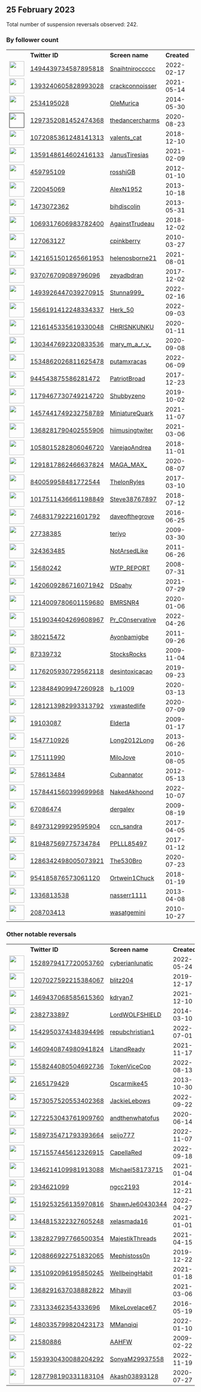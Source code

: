 
## 25 February 2023
Total number of suspension reversals observed: 242.

### By follower count
<table><tr><th></th><th align="left">Twitter ID</th><th align="left">Screen name</th>
<th align="left">Created</th><th align="left">Status</th><th align="left">Suspended</th><th align="left">Followers</th>
<tr><td><a href="https://pbs.twimg.com/profile_images/1627271002144010241/kT2BHNEL_normal.jpg"><img src="https://pbs.twimg.com/profile_images/1627271002144010241/kT2BHNEL_normal.jpg" width="40px" height="40px" align="center"/></a></td><td><a href="https://twitter.com/intent/user?user_id=1494439734587895818">1494439734587895818</a></td><td><a href="https://twitter.com/Snaihtniroccccc">Snaihtniroccccc</a></td><td>2022-02-17</td><td align="center"></td><td>2023-01-21</td><td>261346</td></tr>
<tr><td><a href="https://pbs.twimg.com/profile_images/1629256831695572992/mgRMtM3E_normal.jpg"><img src="https://pbs.twimg.com/profile_images/1629256831695572992/mgRMtM3E_normal.jpg" width="40px" height="40px" align="center"/></a></td><td><a href="https://twitter.com/intent/user?user_id=1393240605828993028">1393240605828993028</a></td><td><a href="https://twitter.com/crackconnoisser">crackconnoisser</a></td><td>2021-05-14</td><td align="center"></td><td>2022-08-21</td><td>82577</td></tr>
<tr><td><a href="https://pbs.twimg.com/profile_images/1629357222059732992/rGs2Bkr2_normal.jpg"><img src="https://pbs.twimg.com/profile_images/1629357222059732992/rGs2Bkr2_normal.jpg" width="40px" height="40px" align="center"/></a></td><td><a href="https://twitter.com/intent/user?user_id=2534195028">2534195028</a></td><td><a href="https://twitter.com/OleMurica">OleMurica</a></td><td>2014-05-30</td><td align="center"></td><td></td><td>41394</td></tr>
<tr><td><a href=""><img src="" width="40px" height="40px" align="center"/></a></td><td><a href="https://twitter.com/intent/user?user_id=1297352081452474368">1297352081452474368</a></td><td><a href="https://twitter.com/thedancercharms">thedancercharms</a></td><td>2020-08-23</td><td align="center"></td><td>2022-07-31</td><td>16275</td></tr>
<tr><td><a href="https://pbs.twimg.com/profile_images/1540722436131278852/ejwmdSnB_normal.jpg"><img src="https://pbs.twimg.com/profile_images/1540722436131278852/ejwmdSnB_normal.jpg" width="40px" height="40px" align="center"/></a></td><td><a href="https://twitter.com/intent/user?user_id=1072085361248141313">1072085361248141313</a></td><td><a href="https://twitter.com/valents_cat">valents_cat</a></td><td>2018-12-10</td><td align="center"></td><td>2023-02-18</td><td>11654</td></tr>
<tr><td><a href="https://pbs.twimg.com/profile_images/1648261950290427904/R7LpnIHl_normal.jpg"><img src="https://pbs.twimg.com/profile_images/1648261950290427904/R7LpnIHl_normal.jpg" width="40px" height="40px" align="center"/></a></td><td><a href="https://twitter.com/intent/user?user_id=1359148614602416133">1359148614602416133</a></td><td><a href="https://twitter.com/JanusTiresias">JanusTiresias</a></td><td>2021-02-09</td><td align="center"></td><td>2022-12-07</td><td>7103</td></tr>
<tr><td><a href="https://pbs.twimg.com/profile_images/493732366632747008/hvQWH1Xa_normal.png"><img src="https://pbs.twimg.com/profile_images/493732366632747008/hvQWH1Xa_normal.png" width="40px" height="40px" align="center"/></a></td><td><a href="https://twitter.com/intent/user?user_id=459795109">459795109</a></td><td><a href="https://twitter.com/rosshiGB">rosshiGB</a></td><td>2012-01-10</td><td align="center"></td><td>2022-05-27</td><td>4024</td></tr>
<tr><td><a href="https://pbs.twimg.com/profile_images/1647225636233129984/19Ky9eKW_normal.jpg"><img src="https://pbs.twimg.com/profile_images/1647225636233129984/19Ky9eKW_normal.jpg" width="40px" height="40px" align="center"/></a></td><td><a href="https://twitter.com/intent/user?user_id=720045069">720045069</a></td><td><a href="https://twitter.com/AlexN1952">AlexN1952</a></td><td>2013-10-18</td><td align="center"></td><td></td><td>3927</td></tr>
<tr><td><a href="https://pbs.twimg.com/profile_images/1627047936327819264/QHeyQ-ud_normal.jpg"><img src="https://pbs.twimg.com/profile_images/1627047936327819264/QHeyQ-ud_normal.jpg" width="40px" height="40px" align="center"/></a></td><td><a href="https://twitter.com/intent/user?user_id=1473072362">1473072362</a></td><td><a href="https://twitter.com/bihdiscolin">bihdiscolin</a></td><td>2013-05-31</td><td align="center"></td><td></td><td>3922</td></tr>
<tr><td><a href="https://pbs.twimg.com/profile_images/1643813898984759299/4CWD2w2W_normal.jpg"><img src="https://pbs.twimg.com/profile_images/1643813898984759299/4CWD2w2W_normal.jpg" width="40px" height="40px" align="center"/></a></td><td><a href="https://twitter.com/intent/user?user_id=1069317606983782400">1069317606983782400</a></td><td><a href="https://twitter.com/AgainstTrudeau">AgainstTrudeau</a></td><td>2018-12-02</td><td align="center"></td><td>2022-11-30</td><td>3783</td></tr>
<tr><td><a href="https://pbs.twimg.com/profile_images/1019300174819033089/yggQwj_7_normal.jpg"><img src="https://pbs.twimg.com/profile_images/1019300174819033089/yggQwj_7_normal.jpg" width="40px" height="40px" align="center"/></a></td><td><a href="https://twitter.com/intent/user?user_id=127063127">127063127</a></td><td><a href="https://twitter.com/cpinkberry">cpinkberry</a></td><td>2010-03-27</td><td align="center"></td><td></td><td>3285</td></tr>
<tr><td><a href="https://pbs.twimg.com/profile_images/1563703305028640768/ZUNH3csJ_normal.jpg"><img src="https://pbs.twimg.com/profile_images/1563703305028640768/ZUNH3csJ_normal.jpg" width="40px" height="40px" align="center"/></a></td><td><a href="https://twitter.com/intent/user?user_id=1421651501265661953">1421651501265661953</a></td><td><a href="https://twitter.com/helenosborne21">helenosborne21</a></td><td>2021-08-01</td><td align="center">🔒</td><td>2023-02-15</td><td>2957</td></tr>
<tr><td><a href="https://pbs.twimg.com/profile_images/1081663653777195008/b-pSiWgE_normal.jpg"><img src="https://pbs.twimg.com/profile_images/1081663653777195008/b-pSiWgE_normal.jpg" width="40px" height="40px" align="center"/></a></td><td><a href="https://twitter.com/intent/user?user_id=937076709089796096">937076709089796096</a></td><td><a href="https://twitter.com/zeyadbdran">zeyadbdran</a></td><td>2017-12-02</td><td align="center"></td><td>2023-02-19</td><td>2774</td></tr>
<tr><td><a href="https://pbs.twimg.com/profile_images/1651017720232648704/nmRRN0lY_normal.jpg"><img src="https://pbs.twimg.com/profile_images/1651017720232648704/nmRRN0lY_normal.jpg" width="40px" height="40px" align="center"/></a></td><td><a href="https://twitter.com/intent/user?user_id=1493926447039270915">1493926447039270915</a></td><td><a href="https://twitter.com/Stunna999_">Stunna999_</a></td><td>2022-02-16</td><td align="center"></td><td>2022-11-28</td><td>2678</td></tr>
<tr><td><a href="https://pbs.twimg.com/profile_images/1603286141368557568/vQr_mcwJ_normal.jpg"><img src="https://pbs.twimg.com/profile_images/1603286141368557568/vQr_mcwJ_normal.jpg" width="40px" height="40px" align="center"/></a></td><td><a href="https://twitter.com/intent/user?user_id=1566191412248334337">1566191412248334337</a></td><td><a href="https://twitter.com/Herk_50">Herk_50</a></td><td>2022-09-03</td><td align="center"></td><td>2022-12-19</td><td>2662</td></tr>
<tr><td><a href="https://pbs.twimg.com/profile_images/1629880111510986752/hmd_7kDT_normal.jpg"><img src="https://pbs.twimg.com/profile_images/1629880111510986752/hmd_7kDT_normal.jpg" width="40px" height="40px" align="center"/></a></td><td><a href="https://twitter.com/intent/user?user_id=1216145335619330048">1216145335619330048</a></td><td><a href="https://twitter.com/CHRlSNKUNKU">CHRlSNKUNKU</a></td><td>2020-01-11</td><td align="center"></td><td>2022-12-30</td><td>2655</td></tr>
<tr><td><a href="https://pbs.twimg.com/profile_images/1303448563276541952/SNLrrmg5_normal.jpg"><img src="https://pbs.twimg.com/profile_images/1303448563276541952/SNLrrmg5_normal.jpg" width="40px" height="40px" align="center"/></a></td><td><a href="https://twitter.com/intent/user?user_id=1303447692320833536">1303447692320833536</a></td><td><a href="https://twitter.com/mary_m_a_r_y_">mary_m_a_r_y_</a></td><td>2020-09-08</td><td align="center">🔒</td><td>2022-04-25</td><td>2631</td></tr>
<tr><td><a href="https://pbs.twimg.com/profile_images/1649526190208692226/FAjOI2ad_normal.jpg"><img src="https://pbs.twimg.com/profile_images/1649526190208692226/FAjOI2ad_normal.jpg" width="40px" height="40px" align="center"/></a></td><td><a href="https://twitter.com/intent/user?user_id=1534862026811625478">1534862026811625478</a></td><td><a href="https://twitter.com/putamxracas">putamxracas</a></td><td>2022-06-09</td><td align="center"></td><td>2022-09-19</td><td>2503</td></tr>
<tr><td><a href="https://pbs.twimg.com/profile_images/1629295084360351747/DZBoAOAe_normal.jpg"><img src="https://pbs.twimg.com/profile_images/1629295084360351747/DZBoAOAe_normal.jpg" width="40px" height="40px" align="center"/></a></td><td><a href="https://twitter.com/intent/user?user_id=944543875586281472">944543875586281472</a></td><td><a href="https://twitter.com/PatriotBroad">PatriotBroad</a></td><td>2017-12-23</td><td align="center"></td><td></td><td>2479</td></tr>
<tr><td><a href="https://pbs.twimg.com/profile_images/1628155656174796803/CnASjOQ2_normal.jpg"><img src="https://pbs.twimg.com/profile_images/1628155656174796803/CnASjOQ2_normal.jpg" width="40px" height="40px" align="center"/></a></td><td><a href="https://twitter.com/intent/user?user_id=1179467730749214720">1179467730749214720</a></td><td><a href="https://twitter.com/Shubbyzeno">Shubbyzeno</a></td><td>2019-10-02</td><td align="center"></td><td>2022-06-10</td><td>2380</td></tr>
<tr><td><a href="https://pbs.twimg.com/profile_images/1565861493299679232/cKHGQVeF_normal.jpg"><img src="https://pbs.twimg.com/profile_images/1565861493299679232/cKHGQVeF_normal.jpg" width="40px" height="40px" align="center"/></a></td><td><a href="https://twitter.com/intent/user?user_id=1457441749232758789">1457441749232758789</a></td><td><a href="https://twitter.com/MiniatureQuark">MiniatureQuark</a></td><td>2021-11-07</td><td align="center"></td><td>2023-02-20</td><td>2304</td></tr>
<tr><td><a href="https://pbs.twimg.com/profile_images/1623045900640690178/CYnHoc0S_normal.jpg"><img src="https://pbs.twimg.com/profile_images/1623045900640690178/CYnHoc0S_normal.jpg" width="40px" height="40px" align="center"/></a></td><td><a href="https://twitter.com/intent/user?user_id=1368281790402555906">1368281790402555906</a></td><td><a href="https://twitter.com/hiimusingtwiter">hiimusingtwiter</a></td><td>2021-03-06</td><td align="center"></td><td>2023-02-17</td><td>2202</td></tr>
<tr><td><a href="https://pbs.twimg.com/profile_images/1352253710869655552/Si_NErwm_normal.jpg"><img src="https://pbs.twimg.com/profile_images/1352253710869655552/Si_NErwm_normal.jpg" width="40px" height="40px" align="center"/></a></td><td><a href="https://twitter.com/intent/user?user_id=1058015282806046720">1058015282806046720</a></td><td><a href="https://twitter.com/VarejaoAndrea">VarejaoAndrea</a></td><td>2018-11-01</td><td align="center"></td><td>2022-11-05</td><td>2191</td></tr>
<tr><td><a href="https://pbs.twimg.com/profile_images/1648699133350522881/KEtnQIb7_normal.jpg"><img src="https://pbs.twimg.com/profile_images/1648699133350522881/KEtnQIb7_normal.jpg" width="40px" height="40px" align="center"/></a></td><td><a href="https://twitter.com/intent/user?user_id=1291817862466637824">1291817862466637824</a></td><td><a href="https://twitter.com/MAGA_MAX_">MAGA_MAX_</a></td><td>2020-08-07</td><td align="center"></td><td>2022-12-27</td><td>1922</td></tr>
<tr><td><a href="https://pbs.twimg.com/profile_images/1303556728550694912/TMhvoj_S_normal.jpg"><img src="https://pbs.twimg.com/profile_images/1303556728550694912/TMhvoj_S_normal.jpg" width="40px" height="40px" align="center"/></a></td><td><a href="https://twitter.com/intent/user?user_id=840059958481772544">840059958481772544</a></td><td><a href="https://twitter.com/ThelonRyles">ThelonRyles</a></td><td>2017-03-10</td><td align="center"></td><td>2023-01-27</td><td>1912</td></tr>
<tr><td><a href="https://pbs.twimg.com/profile_images/1586486564410036224/L7gQW9FH_normal.jpg"><img src="https://pbs.twimg.com/profile_images/1586486564410036224/L7gQW9FH_normal.jpg" width="40px" height="40px" align="center"/></a></td><td><a href="https://twitter.com/intent/user?user_id=1017511436661198849">1017511436661198849</a></td><td><a href="https://twitter.com/Steve38767897">Steve38767897</a></td><td>2018-07-12</td><td align="center"></td><td>2022-11-29</td><td>1829</td></tr>
<tr><td><a href="https://pbs.twimg.com/profile_images/1592610001352364032/Vy4hfh2a_normal.jpg"><img src="https://pbs.twimg.com/profile_images/1592610001352364032/Vy4hfh2a_normal.jpg" width="40px" height="40px" align="center"/></a></td><td><a href="https://twitter.com/intent/user?user_id=746831792221601792">746831792221601792</a></td><td><a href="https://twitter.com/daveofthegrove">daveofthegrove</a></td><td>2016-06-25</td><td align="center"></td><td>2022-12-19</td><td>1721</td></tr>
<tr><td><a href="https://pbs.twimg.com/profile_images/1463411754453454855/FuxW-2QY_normal.jpg"><img src="https://pbs.twimg.com/profile_images/1463411754453454855/FuxW-2QY_normal.jpg" width="40px" height="40px" align="center"/></a></td><td><a href="https://twitter.com/intent/user?user_id=27738385">27738385</a></td><td><a href="https://twitter.com/teriyo">teriyo</a></td><td>2009-03-30</td><td align="center"></td><td>2022-08-09</td><td>1716</td></tr>
<tr><td><a href="https://pbs.twimg.com/profile_images/1651579769417347075/W1iBEDfn_normal.jpg"><img src="https://pbs.twimg.com/profile_images/1651579769417347075/W1iBEDfn_normal.jpg" width="40px" height="40px" align="center"/></a></td><td><a href="https://twitter.com/intent/user?user_id=324363485">324363485</a></td><td><a href="https://twitter.com/NotArsedLike">NotArsedLike</a></td><td>2011-06-26</td><td align="center"></td><td></td><td>1671</td></tr>
<tr><td><a href="https://pbs.twimg.com/profile_images/1042872916147224576/Cyo5XGhl_normal.jpg"><img src="https://pbs.twimg.com/profile_images/1042872916147224576/Cyo5XGhl_normal.jpg" width="40px" height="40px" align="center"/></a></td><td><a href="https://twitter.com/intent/user?user_id=15680242">15680242</a></td><td><a href="https://twitter.com/WTP_REPORT">WTP_REPORT</a></td><td>2008-07-31</td><td align="center"></td><td></td><td>1656</td></tr>
<tr><td><a href="https://pbs.twimg.com/profile_images/1420610056366673923/URU31xY6_normal.jpg"><img src="https://pbs.twimg.com/profile_images/1420610056366673923/URU31xY6_normal.jpg" width="40px" height="40px" align="center"/></a></td><td><a href="https://twitter.com/intent/user?user_id=1420609286716071942">1420609286716071942</a></td><td><a href="https://twitter.com/DSpahy">DSpahy</a></td><td>2021-07-29</td><td align="center"></td><td>2022-10-27</td><td>1496</td></tr>
<tr><td><a href="https://pbs.twimg.com/profile_images/1483985566861561858/pJzKCUUo_normal.jpg"><img src="https://pbs.twimg.com/profile_images/1483985566861561858/pJzKCUUo_normal.jpg" width="40px" height="40px" align="center"/></a></td><td><a href="https://twitter.com/intent/user?user_id=1214009780601159680">1214009780601159680</a></td><td><a href="https://twitter.com/BMRSNR4">BMRSNR4</a></td><td>2020-01-06</td><td align="center"></td><td>2022-05-25</td><td>1476</td></tr>
<tr><td><a href="https://pbs.twimg.com/profile_images/1637526090078990339/TiHbw84h_normal.jpg"><img src="https://pbs.twimg.com/profile_images/1637526090078990339/TiHbw84h_normal.jpg" width="40px" height="40px" align="center"/></a></td><td><a href="https://twitter.com/intent/user?user_id=1519034404269608967">1519034404269608967</a></td><td><a href="https://twitter.com/Pr_C0nservative">Pr_C0nservative</a></td><td>2022-04-26</td><td align="center"></td><td>2022-10-21</td><td>1474</td></tr>
<tr><td><a href="https://pbs.twimg.com/profile_images/1142894454828937222/xF7X-ZAZ_normal.jpg"><img src="https://pbs.twimg.com/profile_images/1142894454828937222/xF7X-ZAZ_normal.jpg" width="40px" height="40px" align="center"/></a></td><td><a href="https://twitter.com/intent/user?user_id=380215472">380215472</a></td><td><a href="https://twitter.com/Ayonbamigbe">Ayonbamigbe</a></td><td>2011-09-26</td><td align="center"></td><td>2022-07-07</td><td>1322</td></tr>
<tr><td><a href="https://pbs.twimg.com/profile_images/1470127375593709570/RROfW73i_normal.jpg"><img src="https://pbs.twimg.com/profile_images/1470127375593709570/RROfW73i_normal.jpg" width="40px" height="40px" align="center"/></a></td><td><a href="https://twitter.com/intent/user?user_id=87339732">87339732</a></td><td><a href="https://twitter.com/StocksRocks">StocksRocks</a></td><td>2009-11-04</td><td align="center"></td><td>2022-10-28</td><td>1308</td></tr>
<tr><td><a href="https://pbs.twimg.com/profile_images/1462880000651235345/P3XhbuKG_normal.jpg"><img src="https://pbs.twimg.com/profile_images/1462880000651235345/P3XhbuKG_normal.jpg" width="40px" height="40px" align="center"/></a></td><td><a href="https://twitter.com/intent/user?user_id=1176205930729562118">1176205930729562118</a></td><td><a href="https://twitter.com/desintoxicacao">desintoxicacao</a></td><td>2019-09-23</td><td align="center"></td><td>2022-11-13</td><td>1297</td></tr>
<tr><td><a href="https://pbs.twimg.com/profile_images/1628777015099760643/-ecvC_x9_normal.jpg"><img src="https://pbs.twimg.com/profile_images/1628777015099760643/-ecvC_x9_normal.jpg" width="40px" height="40px" align="center"/></a></td><td><a href="https://twitter.com/intent/user?user_id=1238484909947260928">1238484909947260928</a></td><td><a href="https://twitter.com/b_r1009">b_r1009</a></td><td>2020-03-13</td><td align="center"></td><td></td><td>1276</td></tr>
<tr><td><a href="https://pbs.twimg.com/profile_images/1647233563820199937/KbZbQzyi_normal.jpg"><img src="https://pbs.twimg.com/profile_images/1647233563820199937/KbZbQzyi_normal.jpg" width="40px" height="40px" align="center"/></a></td><td><a href="https://twitter.com/intent/user?user_id=1281213982993313792">1281213982993313792</a></td><td><a href="https://twitter.com/vswastedlife">vswastedlife</a></td><td>2020-07-09</td><td align="center"></td><td>2022-10-03</td><td>1220</td></tr>
<tr><td><a href="https://pbs.twimg.com/profile_images/1535953902348251137/YksQfEbi_normal.jpg"><img src="https://pbs.twimg.com/profile_images/1535953902348251137/YksQfEbi_normal.jpg" width="40px" height="40px" align="center"/></a></td><td><a href="https://twitter.com/intent/user?user_id=19103087">19103087</a></td><td><a href="https://twitter.com/Elderta">Elderta</a></td><td>2009-01-17</td><td align="center"></td><td>2022-09-01</td><td>1212</td></tr>
<tr><td><a href="https://pbs.twimg.com/profile_images/1462741820002033670/2p_NXovR_normal.jpg"><img src="https://pbs.twimg.com/profile_images/1462741820002033670/2p_NXovR_normal.jpg" width="40px" height="40px" align="center"/></a></td><td><a href="https://twitter.com/intent/user?user_id=1547710926">1547710926</a></td><td><a href="https://twitter.com/Long2012Long">Long2012Long</a></td><td>2013-06-26</td><td align="center"></td><td>2022-07-22</td><td>1196</td></tr>
<tr><td><a href="https://pbs.twimg.com/profile_images/1588949102800371725/fuN8hqm__normal.jpg"><img src="https://pbs.twimg.com/profile_images/1588949102800371725/fuN8hqm__normal.jpg" width="40px" height="40px" align="center"/></a></td><td><a href="https://twitter.com/intent/user?user_id=175111990">175111990</a></td><td><a href="https://twitter.com/MiloJove">MiloJove</a></td><td>2010-08-05</td><td align="center"></td><td>2022-11-24</td><td>1165</td></tr>
<tr><td><a href="https://pbs.twimg.com/profile_images/1643106580404273153/smzvh7ll_normal.jpg"><img src="https://pbs.twimg.com/profile_images/1643106580404273153/smzvh7ll_normal.jpg" width="40px" height="40px" align="center"/></a></td><td><a href="https://twitter.com/intent/user?user_id=578613484">578613484</a></td><td><a href="https://twitter.com/Cubannator">Cubannator</a></td><td>2012-05-13</td><td align="center">🚫</td><td></td><td>1151</td></tr>
<tr><td><a href="https://pbs.twimg.com/profile_images/1617894162535153665/j0aR1rIk_normal.jpg"><img src="https://pbs.twimg.com/profile_images/1617894162535153665/j0aR1rIk_normal.jpg" width="40px" height="40px" align="center"/></a></td><td><a href="https://twitter.com/intent/user?user_id=1578441560399699968">1578441560399699968</a></td><td><a href="https://twitter.com/NakedAkhoond">NakedAkhoond</a></td><td>2022-10-07</td><td align="center"></td><td>2022-12-31</td><td>1148</td></tr>
<tr><td><a href="https://pbs.twimg.com/profile_images/1629815887913009152/VxpqK3_V_normal.jpg"><img src="https://pbs.twimg.com/profile_images/1629815887913009152/VxpqK3_V_normal.jpg" width="40px" height="40px" align="center"/></a></td><td><a href="https://twitter.com/intent/user?user_id=67086474">67086474</a></td><td><a href="https://twitter.com/dergalev">dergalev</a></td><td>2009-08-19</td><td align="center"></td><td></td><td>1082</td></tr>
<tr><td><a href="https://pbs.twimg.com/profile_images/1553182310673022976/T1MXFqkZ_normal.jpg"><img src="https://pbs.twimg.com/profile_images/1553182310673022976/T1MXFqkZ_normal.jpg" width="40px" height="40px" align="center"/></a></td><td><a href="https://twitter.com/intent/user?user_id=849731299929595904">849731299929595904</a></td><td><a href="https://twitter.com/ccn_sandra">ccn_sandra</a></td><td>2017-04-05</td><td align="center"></td><td>2022-11-04</td><td>1063</td></tr>
<tr><td><a href="https://pbs.twimg.com/profile_images/1368157568091054085/iP7iuRfx_normal.jpg"><img src="https://pbs.twimg.com/profile_images/1368157568091054085/iP7iuRfx_normal.jpg" width="40px" height="40px" align="center"/></a></td><td><a href="https://twitter.com/intent/user?user_id=819487569775734784">819487569775734784</a></td><td><a href="https://twitter.com/PPLLL85497">PPLLL85497</a></td><td>2017-01-12</td><td align="center"></td><td></td><td>935</td></tr>
<tr><td><a href="https://pbs.twimg.com/profile_images/1642617850425921536/3OgAAEk9_normal.jpg"><img src="https://pbs.twimg.com/profile_images/1642617850425921536/3OgAAEk9_normal.jpg" width="40px" height="40px" align="center"/></a></td><td><a href="https://twitter.com/intent/user?user_id=1286342498005073921">1286342498005073921</a></td><td><a href="https://twitter.com/The530Bro">The530Bro</a></td><td>2020-07-23</td><td align="center"></td><td>2022-02-14</td><td>847</td></tr>
<tr><td><a href="https://pbs.twimg.com/profile_images/1267592701479960579/jBgZ_bFY_normal.jpg"><img src="https://pbs.twimg.com/profile_images/1267592701479960579/jBgZ_bFY_normal.jpg" width="40px" height="40px" align="center"/></a></td><td><a href="https://twitter.com/intent/user?user_id=954185876573061120">954185876573061120</a></td><td><a href="https://twitter.com/Ortwein1Chuck">Ortwein1Chuck</a></td><td>2018-01-19</td><td align="center"></td><td></td><td>821</td></tr>
<tr><td><a href="https://pbs.twimg.com/profile_images/1309637396036812800/Dmbu-SEs_normal.jpg"><img src="https://pbs.twimg.com/profile_images/1309637396036812800/Dmbu-SEs_normal.jpg" width="40px" height="40px" align="center"/></a></td><td><a href="https://twitter.com/intent/user?user_id=1336813538">1336813538</a></td><td><a href="https://twitter.com/nasserr1111">nasserr1111</a></td><td>2013-04-08</td><td align="center"></td><td></td><td>818</td></tr>
<tr><td><a href="https://pbs.twimg.com/profile_images/1447276794298740745/ufg1QMBy_normal.jpg"><img src="https://pbs.twimg.com/profile_images/1447276794298740745/ufg1QMBy_normal.jpg" width="40px" height="40px" align="center"/></a></td><td><a href="https://twitter.com/intent/user?user_id=208703413">208703413</a></td><td><a href="https://twitter.com/wasatgemini">wasatgemini</a></td><td>2010-10-27</td><td align="center"></td><td>2022-11-04</td><td>817</td></tr>
</table>

### Other notable reversals
<table><tr><th></th><th align="left">Twitter ID</th><th align="left">Screen name</th>
<th align="left">Created</th><th align="left">Status</th><th align="left">Suspended</th><th align="left">Followers</th>
<tr><td><a href="https://pbs.twimg.com/profile_images/1648578004019290112/qcCqm0Wm_normal.jpg"><img src="https://pbs.twimg.com/profile_images/1648578004019290112/qcCqm0Wm_normal.jpg" width="40px" height="40px" align="center"/></a></td><td><a href="https://twitter.com/intent/user?user_id=1528979417720053760">1528979417720053760</a></td><td><a href="https://twitter.com/cyberianlunatic">cyberianlunatic</a></td><td>2022-05-24</td><td align="center"></td><td>2022-12-07</td><td>660</td></tr>
<tr><td><a href="https://pbs.twimg.com/profile_images/1431123480469196801/jN9h64S2_normal.jpg"><img src="https://pbs.twimg.com/profile_images/1431123480469196801/jN9h64S2_normal.jpg" width="40px" height="40px" align="center"/></a></td><td><a href="https://twitter.com/intent/user?user_id=1207027592215384067">1207027592215384067</a></td><td><a href="https://twitter.com/blitz204">blitz204</a></td><td>2019-12-17</td><td align="center"></td><td>2022-11-25</td><td>206</td></tr>
<tr><td><a href="https://pbs.twimg.com/profile_images/1605599700073291778/gTJ9gv_P_normal.jpg"><img src="https://pbs.twimg.com/profile_images/1605599700073291778/gTJ9gv_P_normal.jpg" width="40px" height="40px" align="center"/></a></td><td><a href="https://twitter.com/intent/user?user_id=1469437068585615360">1469437068585615360</a></td><td><a href="https://twitter.com/kdryan7">kdryan7</a></td><td>2021-12-10</td><td align="center"></td><td>2023-01-03</td><td>204</td></tr>
<tr><td><a href="https://pbs.twimg.com/profile_images/1345079526653452288/rW5O3d9L_normal.jpg"><img src="https://pbs.twimg.com/profile_images/1345079526653452288/rW5O3d9L_normal.jpg" width="40px" height="40px" align="center"/></a></td><td><a href="https://twitter.com/intent/user?user_id=2382733897">2382733897</a></td><td><a href="https://twitter.com/LordWOLFSHIELD">LordWOLFSHIELD</a></td><td>2014-03-10</td><td align="center"></td><td>2022-11-07</td><td>491</td></tr>
<tr><td><a href="https://pbs.twimg.com/profile_images/1634336198398230528/K2pV0blC_normal.jpg"><img src="https://pbs.twimg.com/profile_images/1634336198398230528/K2pV0blC_normal.jpg" width="40px" height="40px" align="center"/></a></td><td><a href="https://twitter.com/intent/user?user_id=1542950374348394496">1542950374348394496</a></td><td><a href="https://twitter.com/repubchristian1">repubchristian1</a></td><td>2022-07-01</td><td align="center"></td><td>2022-11-30</td><td>9</td></tr>
<tr><td><a href="https://pbs.twimg.com/profile_images/1518925658294038529/pDh0W0ii_normal.jpg"><img src="https://pbs.twimg.com/profile_images/1518925658294038529/pDh0W0ii_normal.jpg" width="40px" height="40px" align="center"/></a></td><td><a href="https://twitter.com/intent/user?user_id=1460940874980941824">1460940874980941824</a></td><td><a href="https://twitter.com/LitandReady">LitandReady</a></td><td>2021-11-17</td><td align="center"></td><td>2022-12-12</td><td>747</td></tr>
<tr><td><a href="https://pbs.twimg.com/profile_images/1558250555767660544/iteS1Y2j_normal.jpg"><img src="https://pbs.twimg.com/profile_images/1558250555767660544/iteS1Y2j_normal.jpg" width="40px" height="40px" align="center"/></a></td><td><a href="https://twitter.com/intent/user?user_id=1558244080504692736">1558244080504692736</a></td><td><a href="https://twitter.com/TokenViceCop">TokenViceCop</a></td><td>2022-08-13</td><td align="center"></td><td>2023-02-21</td><td>122</td></tr>
<tr><td><a href="https://pbs.twimg.com/profile_images/1437305885991194625/WlmRXKYc_normal.jpg"><img src="https://pbs.twimg.com/profile_images/1437305885991194625/WlmRXKYc_normal.jpg" width="40px" height="40px" align="center"/></a></td><td><a href="https://twitter.com/intent/user?user_id=2165179429">2165179429</a></td><td><a href="https://twitter.com/Oscarmike45">Oscarmike45</a></td><td>2013-10-30</td><td align="center"></td><td>2023-02-08</td><td>106</td></tr>
<tr><td><a href="https://pbs.twimg.com/profile_images/1580563695620554754/cdWY8rVV_normal.jpg"><img src="https://pbs.twimg.com/profile_images/1580563695620554754/cdWY8rVV_normal.jpg" width="40px" height="40px" align="center"/></a></td><td><a href="https://twitter.com/intent/user?user_id=1573057520553402368">1573057520553402368</a></td><td><a href="https://twitter.com/JackieLebows">JackieLebows</a></td><td>2022-09-22</td><td align="center"></td><td>2022-12-19</td><td>187</td></tr>
<tr><td><a href="https://pbs.twimg.com/profile_images/1272316194243182592/NroaZbfI_normal.jpg"><img src="https://pbs.twimg.com/profile_images/1272316194243182592/NroaZbfI_normal.jpg" width="40px" height="40px" align="center"/></a></td><td><a href="https://twitter.com/intent/user?user_id=1272253043761909760">1272253043761909760</a></td><td><a href="https://twitter.com/andthenwhatofus">andthenwhatofus</a></td><td>2020-06-14</td><td align="center"></td><td>2022-11-07</td><td>160</td></tr>
<tr><td><a href="https://pbs.twimg.com/profile_images/1592941036031967232/MCW6qcDs_normal.jpg"><img src="https://pbs.twimg.com/profile_images/1592941036031967232/MCW6qcDs_normal.jpg" width="40px" height="40px" align="center"/></a></td><td><a href="https://twitter.com/intent/user?user_id=1589735471793393664">1589735471793393664</a></td><td><a href="https://twitter.com/seijo777">seijo777</a></td><td>2022-11-07</td><td align="center"></td><td>2022-12-29</td><td>182</td></tr>
<tr><td><a href="https://pbs.twimg.com/profile_images/1591685075288088576/r8NiaDN8_normal.jpg"><img src="https://pbs.twimg.com/profile_images/1591685075288088576/r8NiaDN8_normal.jpg" width="40px" height="40px" align="center"/></a></td><td><a href="https://twitter.com/intent/user?user_id=1571557445612326915">1571557445612326915</a></td><td><a href="https://twitter.com/CapellaRed">CapellaRed</a></td><td>2022-09-18</td><td align="center"></td><td>2023-01-06</td><td>16</td></tr>
<tr><td><a href="https://pbs.twimg.com/profile_images/1563340250189303810/GbfSkcKO_normal.jpg"><img src="https://pbs.twimg.com/profile_images/1563340250189303810/GbfSkcKO_normal.jpg" width="40px" height="40px" align="center"/></a></td><td><a href="https://twitter.com/intent/user?user_id=1346214109981913088">1346214109981913088</a></td><td><a href="https://twitter.com/Michael58173715">Michael58173715</a></td><td>2021-01-04</td><td align="center"></td><td>2022-12-13</td><td>118</td></tr>
<tr><td><a href="https://pbs.twimg.com/profile_images/1466371155334369280/-pIlo_A6_normal.jpg"><img src="https://pbs.twimg.com/profile_images/1466371155334369280/-pIlo_A6_normal.jpg" width="40px" height="40px" align="center"/></a></td><td><a href="https://twitter.com/intent/user?user_id=2934621099">2934621099</a></td><td><a href="https://twitter.com/ngcc2193">ngcc2193</a></td><td>2014-12-21</td><td align="center"></td><td>2022-10-30</td><td>28</td></tr>
<tr><td><a href="https://pbs.twimg.com/profile_images/1519453282267238401/qCpmA71V_normal.jpg"><img src="https://pbs.twimg.com/profile_images/1519453282267238401/qCpmA71V_normal.jpg" width="40px" height="40px" align="center"/></a></td><td><a href="https://twitter.com/intent/user?user_id=1519253256135970816">1519253256135970816</a></td><td><a href="https://twitter.com/ShawnJe60430344">ShawnJe60430344</a></td><td>2022-04-27</td><td align="center"></td><td>2022-12-24</td><td>588</td></tr>
<tr><td><a href="https://abs.twimg.com/sticky/default_profile_images/default_profile_normal.png"><img src="https://abs.twimg.com/sticky/default_profile_images/default_profile_normal.png" width="40px" height="40px" align="center"/></a></td><td><a href="https://twitter.com/intent/user?user_id=1344815322327605248">1344815322327605248</a></td><td><a href="https://twitter.com/xelasmada16">xelasmada16</a></td><td>2021-01-01</td><td align="center"></td><td>2023-01-24</td><td>13</td></tr>
<tr><td><a href="https://pbs.twimg.com/profile_images/1632393756614836226/l8tkHsN0_normal.jpg"><img src="https://pbs.twimg.com/profile_images/1632393756614836226/l8tkHsN0_normal.jpg" width="40px" height="40px" align="center"/></a></td><td><a href="https://twitter.com/intent/user?user_id=1382827997766500354">1382827997766500354</a></td><td><a href="https://twitter.com/MajestikThreads">MajestikThreads</a></td><td>2021-04-15</td><td align="center">🚫</td><td>2023-02-02</td><td>335</td></tr>
<tr><td><a href="https://pbs.twimg.com/profile_images/1638692111166889986/ehIBGVaP_normal.jpg"><img src="https://pbs.twimg.com/profile_images/1638692111166889986/ehIBGVaP_normal.jpg" width="40px" height="40px" align="center"/></a></td><td><a href="https://twitter.com/intent/user?user_id=1208866922751832065">1208866922751832065</a></td><td><a href="https://twitter.com/Mephistoss0n">Mephistoss0n</a></td><td>2019-12-22</td><td align="center"></td><td>2023-02-19</td><td>45</td></tr>
<tr><td><a href="https://pbs.twimg.com/profile_images/1356386320625598469/X9l-pNIp_normal.jpg"><img src="https://pbs.twimg.com/profile_images/1356386320625598469/X9l-pNIp_normal.jpg" width="40px" height="40px" align="center"/></a></td><td><a href="https://twitter.com/intent/user?user_id=1351092096195850245">1351092096195850245</a></td><td><a href="https://twitter.com/WellbeingHabit">WellbeingHabit</a></td><td>2021-01-18</td><td align="center"></td><td>2022-12-12</td><td>439</td></tr>
<tr><td><a href="https://pbs.twimg.com/profile_images/1593640200391081986/78S6B5XY_normal.jpg"><img src="https://pbs.twimg.com/profile_images/1593640200391081986/78S6B5XY_normal.jpg" width="40px" height="40px" align="center"/></a></td><td><a href="https://twitter.com/intent/user?user_id=1368291637038882822">1368291637038882822</a></td><td><a href="https://twitter.com/Mihayill">Mihayill</a></td><td>2021-03-06</td><td align="center"></td><td>2022-12-18</td><td>64</td></tr>
<tr><td><a href="https://pbs.twimg.com/profile_images/1432427785591611400/iMA1f91U_normal.jpg"><img src="https://pbs.twimg.com/profile_images/1432427785591611400/iMA1f91U_normal.jpg" width="40px" height="40px" align="center"/></a></td><td><a href="https://twitter.com/intent/user?user_id=733133462354333696">733133462354333696</a></td><td><a href="https://twitter.com/MikeLovelace67">MikeLovelace67</a></td><td>2016-05-19</td><td align="center"></td><td>2023-02-17</td><td>417</td></tr>
<tr><td><a href="https://pbs.twimg.com/profile_images/1480336381415198722/DTdrTTNJ_normal.jpg"><img src="https://pbs.twimg.com/profile_images/1480336381415198722/DTdrTTNJ_normal.jpg" width="40px" height="40px" align="center"/></a></td><td><a href="https://twitter.com/intent/user?user_id=1480335799820423173">1480335799820423173</a></td><td><a href="https://twitter.com/MManqiqi">MManqiqi</a></td><td>2022-01-10</td><td align="center"></td><td>2023-02-15</td><td>6</td></tr>
<tr><td><a href="https://pbs.twimg.com/profile_images/1613238762196140045/9ubXO0kt_normal.jpg"><img src="https://pbs.twimg.com/profile_images/1613238762196140045/9ubXO0kt_normal.jpg" width="40px" height="40px" align="center"/></a></td><td><a href="https://twitter.com/intent/user?user_id=21580886">21580886</a></td><td><a href="https://twitter.com/AAHFW">AAHFW</a></td><td>2009-02-22</td><td align="center">🔒</td><td>2023-02-17</td><td>1</td></tr>
<tr><td><a href="https://pbs.twimg.com/profile_images/1593930536648687616/2uzdzDJE_normal.png"><img src="https://pbs.twimg.com/profile_images/1593930536648687616/2uzdzDJE_normal.png" width="40px" height="40px" align="center"/></a></td><td><a href="https://twitter.com/intent/user?user_id=1593930430088204292">1593930430088204292</a></td><td><a href="https://twitter.com/SonyaM29937558">SonyaM29937558</a></td><td>2022-11-19</td><td align="center"></td><td>2022-12-28</td><td>0</td></tr>
<tr><td><a href="https://pbs.twimg.com/profile_images/1629319407465025540/3EFA4f_h_normal.jpg"><img src="https://pbs.twimg.com/profile_images/1629319407465025540/3EFA4f_h_normal.jpg" width="40px" height="40px" align="center"/></a></td><td><a href="https://twitter.com/intent/user?user_id=1287798190331183104">1287798190331183104</a></td><td><a href="https://twitter.com/Akash03893128">Akash03893128</a></td><td>2020-07-27</td><td align="center"></td><td>2022-12-17</td><td>169</td></tr>
</table>
